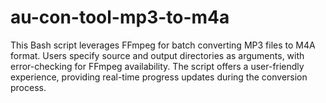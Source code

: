 # au-con-tool-mp3-to-m4a
 This Bash script leverages FFmpeg for batch converting MP3 files to M4A format. Users specify source and output directories as arguments, with error-checking for FFmpeg availability. The script offers a user-friendly experience, providing real-time progress updates during the conversion process.
